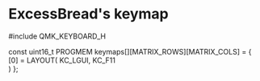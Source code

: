 # ExcessBread's keymap
#include QMK_KEYBOARD_H

const uint16_t PROGMEM keymaps[][MATRIX_ROWS][MATRIX_COLS] = {
      [0] = LAYOUT(
          KC_LGUI,
          KC_F11	
          )
};
